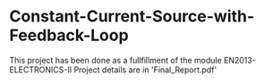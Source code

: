# Constant-Current-Source-with-Feedback-Loop
This project has been done as a fullfillment of the module EN2013- ELECTRONICS-II
Project details are in 'Final_Report.pdf'
